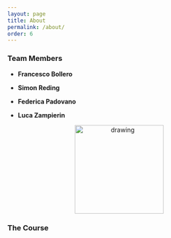```yaml
---
layout: page
title: About
permalink: /about/
order: 6
---
```


### Team Members

- __Francesco Bollero__

- __Simon Reding__

- __Federica Padovano__

- __Luca Zampierin__
<p align="center">
<img src="./images/luca_zampierin.jpg" alt="drawing" width="200"/>
</p>



### The Course

